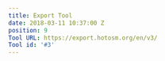 ```yaml
---
title: Export Tool
date: 2018-03-11 10:37:00 Z
position: 9
Tool URL: https://export.hotosm.org/en/v3/
Tool id: '#3'
---
```


